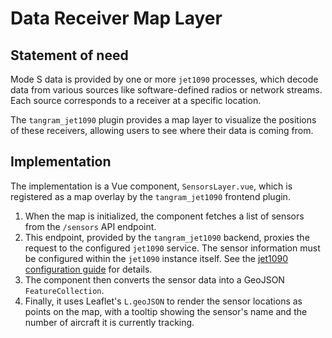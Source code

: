 # Data Receiver Map Layer

## Statement of need

Mode S data is provided by one or more `jet1090` processes, which decode data from various sources like software-defined radios or network streams. Each source corresponds to a receiver at a specific location.

The `tangram_jet1090` plugin provides a map layer to visualize the positions of these receivers, allowing users to see where their data is coming from.

## Implementation

The implementation is a Vue component, `SensorsLayer.vue`, which is registered as a map overlay by the `tangram_jet1090` frontend plugin.

1. When the map is initialized, the component fetches a list of sensors from the `/sensors` API endpoint.
2. This endpoint, provided by the `tangram_jet1090` backend, proxies the request to the configured `jet1090` service. The sensor information must be configured within the `jet1090` instance itself. See the [jet1090 configuration guide](https://mode-s.org/jet1090/config/) for details.
3. The component then converts the sensor data into a GeoJSON `FeatureCollection`.
4. Finally, it uses Leaflet's `L.geoJSON` to render the sensor locations as points on the map, with a tooltip showing the sensor's name and the number of aircraft it is currently tracking.
